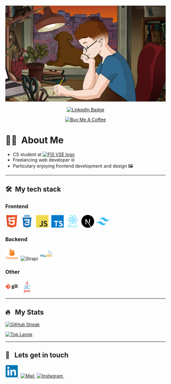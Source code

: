 <p align="center"><img src="https://github.com/adamkubina1/adamkubina1/blob/main/lofi_generator.png" height="300"/></p>
<p align="center">
<a href="https://www.linkedin.com/in/adam-kubina-dev/"><img src="https://img.shields.io/badge/LinkedIn-blue?style=for-the-badge&logo=linkedin&logoColor=white" alt="LinkedIn Badge"></a>
</p>
<p align="center">
<a href="https://www.buymeacoffee.com/seraphA" target="_blank"><img src="https://cdn.buymeacoffee.com/buttons/default-orange.png" alt="Buy Me A Coffee" height="41" width="174"></a>
</p>

# :man_technologist: &nbsp;About Me

- CS student at <a target="_blank" href="https://fis.vse.cz/"><img src="https://feedbotvsefisbotweb6272.blob.core.windows.net/upload/thumbnails/logo-horizontal-cs-square-05-removebg-preview.png" alt="FIS VSE logo" width="100" margin-left="5" bottom="0"/></a>
- Freelancing web developer 🌐
- Particulary enjoying frontend development and design 🖼️

---

## 🛠 &nbsp;My tech stack
### Frontend
<p>
<img src="https://github.com/devicons/devicon/blob/master/icons/html5/html5-original.svg" title="HTML5" alt="HTML" width="40" height="40"/>&nbsp;
<img src="https://github.com/devicons/devicon/blob/master/icons/css3/css3-plain-wordmark.svg"  title="CSS3" alt="CSS" width="40" height="40"/>&nbsp;
<img src="https://github.com/devicons/devicon/blob/master/icons/javascript/javascript-original.svg" title="JavaScript" alt="JavaScript" width="40" height="40"/>&nbsp;
<img src="https://github.com/devicons/devicon/blob/master/icons/typescript/typescript-original.svg" title="TypeScript" alt="TypeScript" width="40" height="40"/>&nbsp;
<img src="https://github.com/devicons/devicon/blob/master/icons/react/react-original-wordmark.svg" title="React" alt="React" width="40" height="40"/>&nbsp;
<img src="https://github.com/devicons/devicon/blob/master/icons/nextjs/nextjs-original.svg" title="NextJS" alt="NextJS" width="40" height="40"/>&nbsp;
<img src="https://github.com/devicons/devicon/blob/master/icons/tailwindcss/tailwindcss-plain.svg" title="TailwindCSS" alt="TailwindCSS" width="40" height="40"/>&nbsp;
</p>

### Backend
<p>
<img src="https://github.com/devicons/devicon/blob/master/icons/firebase/firebase-plain-wordmark.svg" title="Firebase" alt="Firebase" width="40" height="40"/>&nbsp;
<img src="https://res.cloudinary.com/practicaldev/image/fetch/s--XsZRGi5O--/c_fill,f_auto,fl_progressive,h_320,q_auto,w_320/https://dev-to-uploads.s3.amazonaws.com/uploads/organization/profile_image/763/988af53b-5d7e-435a-98eb-dd4aff5299d2.png" title="Strapi" alt="Strapi" width="40" height="40"/>&nbsp;
<img src="https://github.com/devicons/devicon/blob/master/icons/mysql/mysql-original-wordmark.svg" title="MySQL"  alt="MySQL" width="40" height="40"/>&nbsp;
</p>

### Other
<p>
<img src="https://github.com/devicons/devicon/blob/master/icons/git/git-original-wordmark.svg" title="Git" **alt="Git" width="40" height="40"/>&nbsp;
<img src="https://github.com/devicons/devicon/blob/master/icons/java/java-original-wordmark.svg" title="Java" alt="Java" width="40" height="40"/>&nbsp;
</p>

---

## 🔥 &nbsp; My Stats
[![GitHub Streak](http://github-readme-streak-stats.herokuapp.com?user=adamkubina1&theme=dark&background=000000)](https://git.io/streak-stats)

[![Top Langs](https://github-readme-stats.vercel.app/api/top-langs/?username=adamkubina1&layout=compact&theme=vision-friendly-dark)](https://github.com/anuraghazra/github-readme-stats)

---

## 🤙 &nbsp; Lets get in touch
<p>
<a target="_blank" href="https://www.linkedin.com/in/adam-kubina-dev/"><img src="https://github.com/devicons/devicon/blob/master/icons/linkedin/linkedin-original.svg" title="Linkedin" alt="Linkedin" width="40" height="40"/>&nbsp;</a>
<a target="_blank" href="mailto: adam.kubina@seznam.cz"><img src="https://www.freepnglogos.com/uploads/email-png/blue-email-box-circle-png-transparent-icon-2.png" title="Mail" alt="Mail" width="40" height="40"/>&nbsp;</a>
<a target="_blank" href="https://www.instagram.com/adam.kubina/"><img src="https://upload.wikimedia.org/wikipedia/commons/thumb/e/e7/Instagram_logo_2016.svg/2048px-Instagram_logo_2016.svg.png" title="Instagram" alt="Instagram" width="40" height="40"/>&nbsp;</a>
</p>

